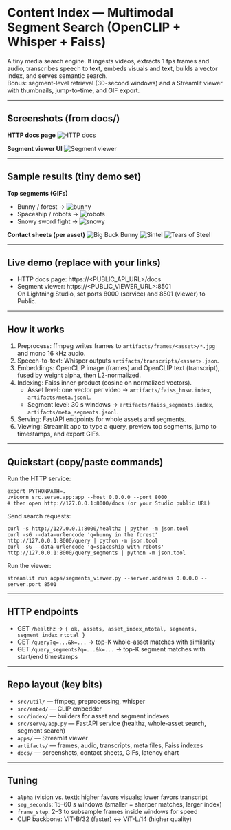 # Content Index — Multimodal Segment Search (OpenCLIP + Whisper + Faiss)

A tiny media search engine. It ingests videos, extracts 1 fps frames and audio, transcribes speech to text, embeds visuals and text, builds a vector index, and serves semantic search.  
Bonus: segment-level retrieval (30-second windows) and a Streamlit viewer with thumbnails, jump-to-time, and GIF export.

---

## Screenshots (from docs/)

**HTTP docs page**
![HTTP docs](docs/api.png)

**Segment viewer UI**
![Segment viewer](docs/viewer.png)

---

## Sample results (tiny demo set)

**Top segments (GIFs)**
- Bunny / forest → ![bunny](docs/seg_bunny.gif)
- Spaceship / robots → ![robots](docs/seg_robots.gif)
- Snowy sword fight → ![snowy](docs/seg_snowy.gif)

**Contact sheets (per asset)**
![Big Buck Bunny](docs/contact_bbb_640x360.jpg)
![Sintel](docs/contact_sintel_480p.jpg)
![Tears of Steel](docs/contact_tears_720p.jpg)


---

## Live demo (replace with your links)

- HTTP docs page: https://\<PUBLIC_API_URL\>/docs  
- Segment viewer: https://\<PUBLIC_VIEWER_URL\>:8501  
On Lightning Studio, set ports 8000 (service) and 8501 (viewer) to Public.

---

## How it works

1. Preprocess: ffmpeg writes frames to `artifacts/frames/<asset>/*.jpg` and mono 16 kHz audio.
2. Speech-to-text: Whisper outputs `artifacts/transcripts/<asset>.json`.
3. Embeddings: OpenCLIP image (frames) and OpenCLIP text (transcript), fused by weight alpha, then L2-normalized.
4. Indexing: Faiss inner-product (cosine on normalized vectors).
   - Asset level: one vector per video → `artifacts/faiss_hnsw.index`, `artifacts/meta.jsonl`.
   - Segment level: 30 s windows → `artifacts/faiss_segments.index`, `artifacts/meta_segments.jsonl`.
5. Serving: FastAPI endpoints for whole assets and segments.
6. Viewing: Streamlit app to type a query, preview top segments, jump to timestamps, and export GIFs.

---

## Quickstart (copy/paste commands)

Run the HTTP service:
    
    export PYTHONPATH=.
    uvicorn src.serve.app:app --host 0.0.0.0 --port 8000
    # then open http://127.0.0.1:8000/docs (or your Studio public URL)

Send search requests:
    
    curl -s http://127.0.0.1:8000/healthz | python -m json.tool
    curl -sG --data-urlencode 'q=bunny in the forest' http://127.0.0.1:8000/query | python -m json.tool
    curl -sG --data-urlencode 'q=spaceship with robots' http://127.0.0.1:8000/query_segments | python -m json.tool

Run the viewer:
    
    streamlit run apps/segments_viewer.py --server.address 0.0.0.0 --server.port 8501

---

## HTTP endpoints

- GET `/healthz` → `{ ok, assets, asset_index_ntotal, segments, segment_index_ntotal }`
- GET `/query?q=...&k=...` → top-K whole-asset matches with similarity
- GET `/query_segments?q=...&k=...` → top-K segment matches with start/end timestamps

---

## Repo layout (key bits)

- `src/util/` — ffmpeg, preprocessing, whisper
- `src/embed/` — CLIP embedder
- `src/index/` — builders for asset and segment indexes
- `src/serve/app.py` — FastAPI service (healthz, whole-asset search, segment search)
- `apps/` — Streamlit viewer
- `artifacts/` — frames, audio, transcripts, meta files, Faiss indexes
- `docs/` — screenshots, contact sheets, GIFs, latency chart

---

## Tuning

- `alpha` (vision vs. text): higher favors visuals; lower favors transcript
- `seg_seconds`: 15–60 s windows (smaller = sharper matches, larger index)
- `frame_step`: 2–3 to subsample frames inside windows for speed
- CLIP backbone: ViT-B/32 (faster) ↔ ViT-L/14 (higher quality)


